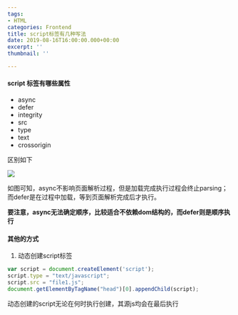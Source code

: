 ```yaml
---
tags:
- HTML
categories: Frontend
title: script标签有几种写法
date: 2019-08-16T16:00:00.000+00:00
excerpt: ''
thumbnail: ''

---
```

#### script 标签有哪些属性

* async
* defer
* integrity
* src
* type
* text
* crossorigin

区别如下

![](/media/16285181c4ab990d_goqvkh.png)

如图可知，async不影响页面解析过程，但是加载完成执行过程会终止parsing；
而defer是在过程中加载，等到页面解析完成后才执行。

**要注意，async无法确定顺序，比较适合不依赖dom结构的，而defer则是顺序执行**

#### 其他的方式

1. 动态创建script标签

```javascript
var script = document.createElement('script');
script.type = "text/javascript";
script.src = "file1.js";
document.getElementByTagName("head")[0].appendChild(script);
```

动态创建的script无论在何时执行创建，其源js均会在最后执行